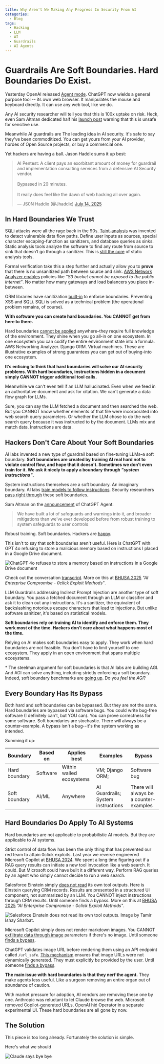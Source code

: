 ```yaml
---
title: Why Aren't We Making Any Progress In Security From AI
categories:
  - Blog
tags:
  - Hacking
  - LLM
  - AI
  - Guardrails
  - AI Agents
---
```


# Guardrails Are Soft Boundaries. Hard Boundaries Do Exist.

Yesterday OpenAI released [Agent mode](https://openai.com/index/introducing-chatgpt-agent/).
ChatGPT now wields a general purpose tool -- its own web browser.
It manipulates the mouse and keyboard directly. 
It can use any web tool, like we do.

Any AI security researcher will tell you that this is 100x uptake on risk.
Heck, even Sam Altman dedicated half his [launch post](https://x.com/sama/status/1945900345378697650) warning that this is unsafe for sensitive use.

Meanwhile AI guardrails are The leading idea in AI security. 
It's safe to say they've been commoditized.
You can get yours from your AI provider, hordes of Open Source projects, or buy a commercial one.

Yet hackers are having a ball. 
Jason Haddix sums it up best:

<blockquote class="twitter-tweet"><p lang="en" dir="ltr">AI Pentest: A client pays an exorbitant amount of money for guardrail and implementation consulting services from a defensive AI Security vendor. <br><br>Bypassed in 20 minutes.<br><br>It really does feel like the dawn of web hacking all over again.</p>&mdash; JS0N Haddix (@Jhaddix) <a href="https://twitter.com/Jhaddix/status/1944835174878859680?ref_src=twsrc%5Etfw">July 14, 2025</a></blockquote> <script async src="https://platform.twitter.com/widgets.js" charset="utf-8"></script>

## In Hard Boundaries We Trust

SQLi attacks were all the rage back in the 90s. 
[Taint-analysis](https://en.wikipedia.org/wiki/Taint_checking) was invented to detect vulnerable data flow paths. 
Define user inputs as sources, special character escaping-function as sanitizers, and database queries as sinks. 
Static analysis tools analyze the software to find any route from source to sink that doesn’t go through a sanitizer. 
This is [still the core](https://codeql.github.com/docs/writing-codeql-queries/creating-path-queries/) of static analysis tools. 

Formal verification take this a step further and actually allow you to **prove** that there is no unsanitized path between source and sink. 
[AWS Network Analyzer enables](https://aws.amazon.com/blogs/aws/new-amazon-vpc-network-access-analyzer/) policies like _“S3 bucket cannot be exposed to the public internet”_.
No matter how many gateways and load balancers you place in-between.

ORM libraries have sanitization [built-in](https://docs.djangoproject.com/en/5.2/topics/security/) to enforce boundaries.
Preventing XSS and SQLi.
SQLi is solved as a technical problem (the operational problem remains, of course).

**With software you can create hard boundaries. 
You CANNOT get from here to there.**

Hard boundaries [cannot be applied](https://www.darkreading.com/cyber-risk/are-100-security-guarantees-possible-) anywhere–they require full knowledge of the environment. 
They shine when you go all-in on one ecosystem. 
In one ecosystem you can codify the entire environment state into a formula. 
AWS Networking Analyzer. 
Django ORM. 
Virtual machines.
These are illustrative examples of strong guarantees you can get out of buying-into one ecosystem.

**It’s enticing to think that hard boundaries will solve our AI security problems. 
With hard boundaries, instructions hidden in a document simply CANNOT trigger additional tool calls.**

Meanwhile we can't even tell if an LLM hallucinated.
Even when we feed in an authoritative document and ask for citation.
We can't generate a data flow graph for LLMs.

Sure, you can say the LLM fetched a document and then searched the web. 
But you CANNOT know whether elements of that file were incorporated into web search query parameters. 
Or whether the LLM chose to do the web search query because it was instructed to by the document. 
LLMs mix and match data. 
Instructions are data.

## Hackers Don't Care About Your Soft Boundaries

AI labs invented a new type of guardrail based on fine-tuning LLMs–a soft boundary. 
**Soft boundaries are created by training AI real hard not to violate control flow, and hope that it doesn't. 
Sometimes we don’t even train for it. 
We ask it nicely to apply a boundary through _"system instructions"_.**

System instructions themselves are a soft boundary.
An imaginary boundary. 
AI labs [train models to follow instructions](https://openai.com/index/the-instruction-hierarchy/). 
Security researchers [pass right through](https://embracethered.com/blog/posts/2024/chatgpt-gpt-4o-mini-instruction-hierarchie-bypasses/) these soft boundaries.

Sam Altman on the [announcement](https://x.com/sama/status/1945900345378697650) of ChatGPT Agent:

> We have built a lot of safeguards and warnings into it, and broader mitigations than we’ve ever developed before from robust training to system safeguards to user controls

Robust training.
Soft boundaries.
Hackers are [happy](https://embracethered.com/blog/posts/2025/chatgpt-operator-prompt-injection-exploits/).

This isn't to say that soft boundaries aren't useful.
Here is ChatGPT with GPT 4o refusing to store a malicious memory based on instructions I placed in a Google Drive document.

![ChatGPT 4o refuses to store a memory based on instructions in a Google Drive document](/assets/images/2025-07-18-data-flow-controls-wont-save-us/chatgpt_memory_refusal.png)

Check out the conversation [transcript](https://chatgpt.com/share/e/687a40e8-25bc-8002-ba2a-b86b4727c1f0).
More on this at [BHUSA 2025](https://www.blackhat.com/us-25/briefings/schedule/index.html#ai-enterprise-compromise---0click-exploit-methods-46442) _"AI Enterprise Compromise - 0click Exploit Methods"_.

LLM Guardrails addressing Indirect Prompt Injection are another type of soft boundary. 
You pass a fetched document through an LLM or classifier and ask it to clean out any instructions. 
It's a sanitizer, the equivalent of backslashing notorious escape characters that lead to injections. 
But unlike software sanitizer, it's based on statistical models. 

**Soft boundaries rely on training AI to identify and enforce them. 
They work most of the time. 
Hackers don't care about what happens most of the time.**

Relying on AI makes soft boundaries easy to apply.
They work when hard boundaries are not feasible.
You don't have to limit yourself to one ecosystem. 
They apply in an open environment that spans multiple ecosystems.

\* The steelman argument for soft boundaries is that AI labs are building AGI. 
And AGI can solve anything, including strictly enforcing a soft boundary.
Indeed, soft boundary benchmarks are [going up](https://arxiv.org/abs/2312.14197).
Do you _feel the AGI_?

## Every Boundary Has Its Bypass

Both hard and soft boundaries can be bypassed.
But they are not the same.
Hard boundaries are bypassed via software bugs.
You could write bug-free software (I definitely can't, but YOU can). 
You can prove correctness for some software.
Soft boundaries are stochastic.
There will always be a counter-example.
A bypass isn't a bug--it's the system working as intended.

Summing it up:

| Boundary | Based on | Applies best | Examples | Bypass |
|--|--|--|--|--|
| Hard boundary | Software | Within walled ecosystems | VM; Django ORM; | Software bug |
| Soft boundary | AI/ML | Anywhere | AI Guardrails; System instructions | There will always be a counter-examples |

## Hard Boundaries Do Apply To AI Systems

Hard boundaries are not applicable to probabilistic AI models.
But they are applicable to AI systems.

Strict control of data flow has been the only thing that has prevented our red team to attain 0click exploits.
Last year we reverse engineered Microsoft Copilot at [BHUSA 2024](https://www.youtube.com/watch?v=FH6P288i2PE).
We spent a long time figuring out if a RAG query results can initiate a new tool invocation like a web search. 
It could. 
But Microsoft could have built it a different way.
Perform RAG queries by an agent who simply cannot decide to run a web search. 

Salesforce Einstein simply [does not read](https://labs.zenity.io/p/inside-salesforce-einstein-a-technical-background) its own tool outputs.
Here is Einstein querying CRM records.
Results are presented in a structured UI component, not summarized by an LLM.
You CANNOT inject instructions through CRM results.
Until someone finds a bypass. More on this at [BHUSA 2025](https://www.blackhat.com/us-25/briefings/schedule/index.html#ai-enterprise-compromise---0click-exploit-methods-46442) _"AI Enterprise Compromise - 0click Exploit Methods"_.

![Salesforce Einstein does not read its own tool outputs. Image by Tamir Ishay Sharbat.](/assets/images/2025-07-18-data-flow-controls-wont-save-us/salesforce_crm_result.png)

Microsoft Copilot simply does not render markdown images.
You CANNOT [exfiltrate data through image](https://atlas.mitre.org/techniques/AML.T0077) parameters if there's no image. 
Until someone [finds a bypass](https://labs.zenity.io/p/echoleak-a-reminder-that-ai-agent-risks-are-here-to-stay-3cf3).

ChatGPT validates image URL before rendering them using an API endpoint called `/url_safe`.
[This mechanism](https://embracethered.com/blog/posts/2023/openai-data-exfiltration-first-mitigations-implemented/) ensures that image URLs were not dynamically generated.
They must explicitly be provided by the user.
Until someone [finds a bypass](https://youtu.be/84NVG1c5LRI?si=6sxgefcXoKQAZuC6&t=808).

**The main issue with hard boundaries is that they nerf the agent.**
They make agents less useful.
Like a surgeon removing an entire organ out of abundance of caution.

With market pressure for adoption, AI vendors are removing these one by one.
Anthropic was reluctant to let Claude browse the web.
Microsoft removed Copilot-generated URLs.
OpenAI hid Operator in a separate experimental UI.
These hard boundaries are all gone by now.

## The Solution

This piece is too long already.
Fortunately the solution is simple.

Here's what we should

![Claude says bye bye](/assets/images/2025-07-18-data-flow-controls-wont-save-us/claude_refusal.png)